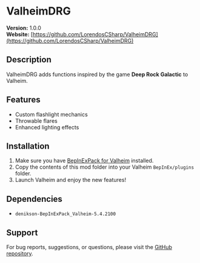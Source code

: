 # ValheimDRG

**Version:** 1.0.0  
**Website:** [https://github.com/LorendosCSharp/ValheimDRG](https://github.com/LorendosCSharp/ValheimDRG)  

## Description
ValheimDRG adds functions inspired by the game **Deep Rock Galactic** to Valheim.  

## Features
- Custom flashlight mechanics
- Throwable flares
- Enhanced lighting effects

## Installation
1. Make sure you have [BepInExPack for Valheim](https://github.com/BepInEx/BepInEx/releases) installed.
2. Copy the contents of this mod folder into your Valheim `BepInEx/plugins` folder.
3. Launch Valheim and enjoy the new features!

## Dependencies
- `denikson-BepInExPack_Valheim-5.4.2100`

## Support
For bug reports, suggestions, or questions, please visit the [GitHub repository](https://github.com/LorendosCSharp/ValheimDRG).
